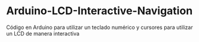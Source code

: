 # Arduino-LCD-Interactive-Navigation
Código en Arduino para utilizar un teclado numérico y cursores para utilizar un LCD de manera interactiva

